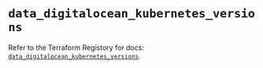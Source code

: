 # `data_digitalocean_kubernetes_versions`

Refer to the Terraform Registory for docs: [`data_digitalocean_kubernetes_versions`](https://registry.terraform.io/providers/digitalocean/digitalocean/2.29.0/docs/data-sources/kubernetes_versions).
